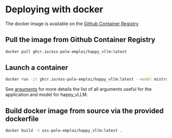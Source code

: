 # Deploying with docker

The docker image is available on the [Github Container Registry](https://github.com/OSS-Pole-Emploi/happy_vllm/pkgs/container/happy_vllm)

## Pull the image from Github Container Registry

```bash
docker pull ghcr.io/oss-pole-emploi/happy_vllm:latest
```

## Launch a container

```bash
docker run -it ghcr.io/oss-pole-emploi/happy_vllm:latest --model mistralai/Mistral-7B-v0.1
```
See [arguments](arguments.md) for more details the list of all arguments useful for the application and model for happy_vLLM. 

## Build docker image from source via the provided dockerfile

```bash
docker build -t oss-pole-emploi/happy_vllm:latest .
```